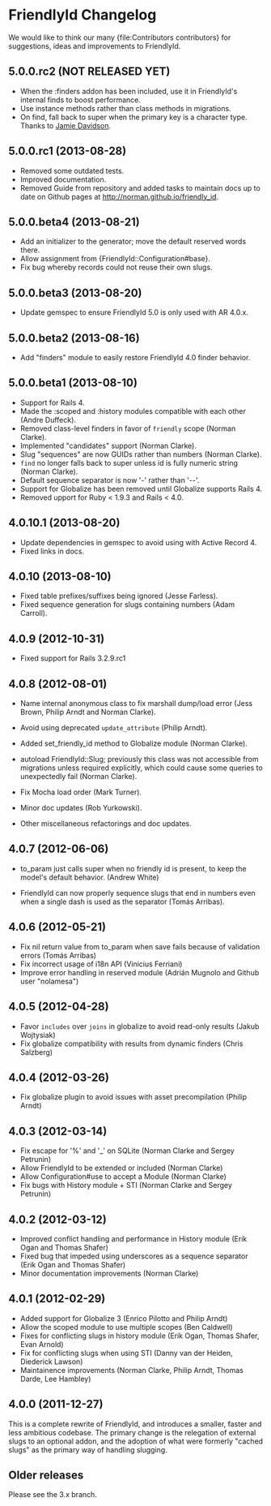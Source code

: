 # FriendlyId Changelog

We would like to think our many {file:Contributors contributors} for
suggestions, ideas and improvements to FriendlyId.

## 5.0.0.rc2 (NOT RELEASED YET)

* When the :finders addon has been included, use it in FriendlyId's internal
  finds to boost performance.
* Use instance methods rather than class methods in migrations.
* On find, fall back to super when the primary key is a character type. Thanks
  to [Jamie Davidson](https://github.com/jhdavids8).

## 5.0.0.rc1 (2013-08-28)

* Removed some outdated tests.
* Improved documentation.
* Removed Guide from repository and added tasks to maintain docs up to date
  on Github pages at http://norman.github.io/friendly_id.

## 5.0.0.beta4 (2013-08-21)

* Add an initializer to the generator; move the default reserved words there.
* Allow assignment from {FriendlyId::Configuration#base}.
* Fix bug whereby records could not reuse their own slugs.

## 5.0.0.beta3 (2013-08-20)

* Update gemspec to ensure FriendlyId 5.0 is only used with AR 4.0.x.

## 5.0.0.beta2 (2013-08-16)

* Add "finders" module to easily restore FriendlyId 4.0 finder behavior.

## 5.0.0.beta1 (2013-08-10)

* Support for Rails 4.
* Made the :scoped and :history modules compatible with each other (Andre Duffeck).
* Removed class-level finders in favor of `friendly` scope (Norman Clarke).
* Implemented "candidates" support (Norman Clarke).
* Slug "sequences" are now GUIDs rather than numbers (Norman Clarke).
* `find` no longer falls back to super unless id is fully numeric string (Norman Clarke).
* Default sequence separator is now '-' rather than '--'.
* Support for Globalize has been removed until Globalize supports Rails 4.
* Removed upport for Ruby < 1.9.3 and Rails < 4.0.

## 4.0.10.1 (2013-08-20)

* Update dependencies in gemspec to avoid using with Active Record 4.
* Fixed links in docs.

## 4.0.10 (2013-08-10)

* Fixed table prefixes/suffixes being ignored (Jesse Farless).
* Fixed sequence generation for slugs containing numbers (Adam Carroll).

## 4.0.9 (2012-10-31)

* Fixed support for Rails 3.2.9.rc1

## 4.0.8 (2012-08-01)

* Name internal anonymous class to fix marshall dump/load error (Jess Brown, Philip Arndt and Norman Clarke).

* Avoid using deprecated `update_attribute` (Philip Arndt).

* Added set_friendly_id method to Globalize module (Norman Clarke).

* autoload FriendlyId::Slug; previously this class was not accessible from
  migrations unless required explicitly, which could cause some queries to
  unexpectedly fail (Norman Clarke).

* Fix Mocha load order (Mark Turner).

* Minor doc updates (Rob Yurkowski).

* Other miscellaneous refactorings and doc updates.

## 4.0.7 (2012-06-06)

* to_param just calls super when no friendly id is present, to keep the model's
  default behavior. (Andrew White)

* FriendlyId can now properly sequence slugs that end in numbers even when a
  single dash is used as the separator (Tomás Arribas).

## 4.0.6 (2012-05-21)

* Fix nil return value from to_param when save fails because of validation errors (Tomás Arribas)
* Fix incorrect usage of i18n API (Vinicius Ferriani)
* Improve error handling in reserved module (Adrián Mugnolo and Github user "nolamesa")

## 4.0.5 (2012-04-28)

* Favor `includes` over `joins` in globalize to avoid read-only results (Jakub Wojtysiak)
* Fix globalize compatibility with results from dynamic finders (Chris Salzberg)


## 4.0.4 (2012-03-26)

* Fix globalize plugin to avoid issues with asset precompilation (Philip Arndt)


## 4.0.3 (2012-03-14)

* Fix escape for '%' and '_' on SQLite (Norman Clarke and Sergey Petrunin)
* Allow FriendlyId to be extended or included (Norman Clarke)
* Allow Configuration#use to accept a Module (Norman Clarke)
* Fix bugs with History module + STI (Norman Clarke and Sergey Petrunin)

## 4.0.2 (2012-03-12)

* Improved conflict handling and performance in History module (Erik Ogan and Thomas Shafer)
* Fixed bug that impeded using underscores as a sequence separator (Erik Ogan and Thomas Shafer)
* Minor documentation improvements (Norman Clarke)

## 4.0.1 (2012-02-29)

* Added support for Globalize 3 (Enrico Pilotto and Philip Arndt)
* Allow the scoped module to use multiple scopes (Ben Caldwell)
* Fixes for conflicting slugs in history module (Erik Ogan, Thomas Shafer, Evan Arnold)
* Fix for conflicting slugs when using STI (Danny van der Heiden, Diederick Lawson)
* Maintainence improvements (Norman Clarke, Philip Arndt, Thomas Darde, Lee Hambley)

## 4.0.0 (2011-12-27)

This is a complete rewrite of FriendlyId, and introduces a smaller, faster and
less ambitious codebase. The primary change is the relegation of external slugs
to an optional addon, and the adoption of what were formerly "cached slugs"
as the primary way of handling slugging.

## Older releases

Please see the 3.x branch.
